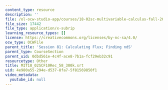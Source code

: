 ```yaml
---
content_type: resource
description: ''
file: /ol-ocw-studio-app/courses/18-02sc-multivariable-calculus-fall-2010/4e980a55294ed5378fa75f81569850f1_MIT18_02SCF10Rec_58_300k.srt
file_size: 17442
file_type: application/x-subrip
learning_resource_types: []
license: https://creativecommons.org/licenses/by-nc-sa/4.0/
ocw_type: OCWFile
parent_title: 'Session 81: Calculating Flux; Finding ndS'
parent_type: CourseSection
parent_uid: 0dbd561e-4c4f-ace8-7b1a-fcf29eb32c91
resourcetype: Other
title: MIT18_02SCF10Rec_58_300k.srt
uid: 4e980a55-294e-d537-8fa7-5f81569850f1
video_metadata:
  youtube_id: null
---
```

